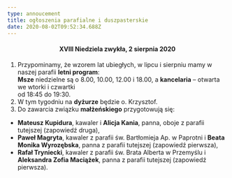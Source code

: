 ```yaml
---
type: annoucement
title: ogłoszenia parafialne i duszpasterskie
date: 2020-08-02T09:52:34.688Z
---
```

<!--StartFragment-->

<h4 style="text-align:center;">XVIII Niedziela zwykła, 2 sierpnia 2020</h3> 

1. Przypominamy, że wzorem lat ubiegłych, w lipcu i sierpniu mamy w naszej parafii **letni program**:\
   **Msze** niedzielne są o 8.00, 10.00, 12.00 i 18.00, a **kancelaria** – otwarta we wtorki i czwartki\
   od 18:45 do 19:30.
2. W tym tygodniu na **dyżurze** będzie o. Krzysztof.
3. Do zawarcia związku **małżeńskiego** przygotowują się:

* **Mateusz Kupidura**, kawaler i **Alicja Kania**, panna, oboje z parafii tutejszej (zapowiedź druga),
* **Paweł Magryta**, kawaler z parafii św. Bartłomieja Ap. w Paprotni i **Beata Monika Wyrozębska**, panna z parafii tutejszej (zapowiedź pierwsza),
* **Rafał Tryniecki**, kawaler z parafii św. Brata Alberta w Przemyślu i **Aleksandra Zofia Maciążek**, panna z parafii tutejszej (zapowiedź pierwsza).

<!--EndFragment-->